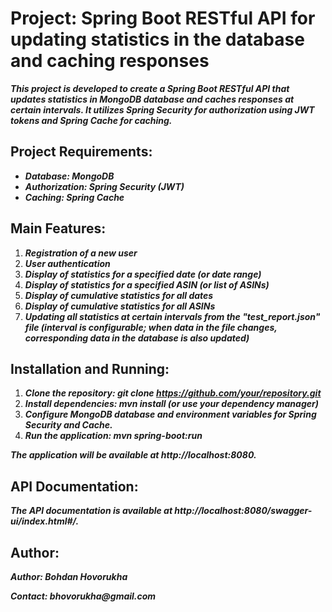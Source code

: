 # Project: Spring Boot RESTful API for updating statistics in the database and caching responses

___This project is developed to create a Spring Boot RESTful API that updates statistics in MongoDB database and caches responses at certain intervals. It utilizes Spring Security for authorization using JWT tokens and Spring Cache for caching.___

## Project Requirements:

+ ___Database: MongoDB___
+ ___Authorization: Spring Security (JWT)___
+ ___Caching: Spring Cache___

## Main Features:
1. ___Registration of a new user___
2. ___User authentication___
3. ___Display of statistics for a specified date (or date range)___
4. ___Display of statistics for a specified ASIN (or list of ASINs)___
5. ___Display of cumulative statistics for all dates___
6. ___Display of cumulative statistics for all ASINs___
7. ___Updating all statistics at certain intervals from the "test_report.json" file (interval is configurable; when data in the file changes, corresponding data in the database is also updated)___

## Installation and Running:

1. ___Clone the repository: git clone https://github.com/your/repository.git___
2. ___Install dependencies: mvn install (or use your dependency manager)___
3. ___Configure MongoDB database and environment variables for Spring Security and Cache.___
4. ___Run the application: mvn spring-boot:run___

___The application will be available at http://localhost:8080.___

## API Documentation:
___The API documentation is available at http://localhost:8080/swagger-ui/index.html#/.___

## Author:

___Author: Bohdan Hovorukha___

___Contact: bhovorukha@gmail.com___
